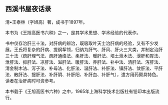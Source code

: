 ## 西溪书屋夜话录

清•王泰林（字旭高）著，成书于1897年。

本书为《王旭高医书六种》之一，是其学术思想、学术经验的代表作。

书中仅存治肝三十法，对肝病的辨治，既吸取叶天士治肝病的经验，又有不少发展。王氏将复杂的肝病、提纲挈领，归纳为肝气、肝风、肝火三大类，并制定治肝三十法（疏肝理气法、疏肝通络法、柔肝法、暖肝法、培土泄木法、泄肝和胃法、泄肝法、抑肝法、凉肝法、滋肝法、暖肝法、养肝法、补中法、清肝法、泻肝法、清金制木法、泻子法、补母法、化肝法、温肝法、补肝法、镇肝法、敛肝法、平肝法、散肝法、搜肝法、补肝阴、补肝阳、补肝血、补肝气），遣方用药颇具特色。读者在治肝病时可资参考。

本书载于《王旭高医书六种》之中，1965年上海科学技术岀版社有铅印本出版流行。
